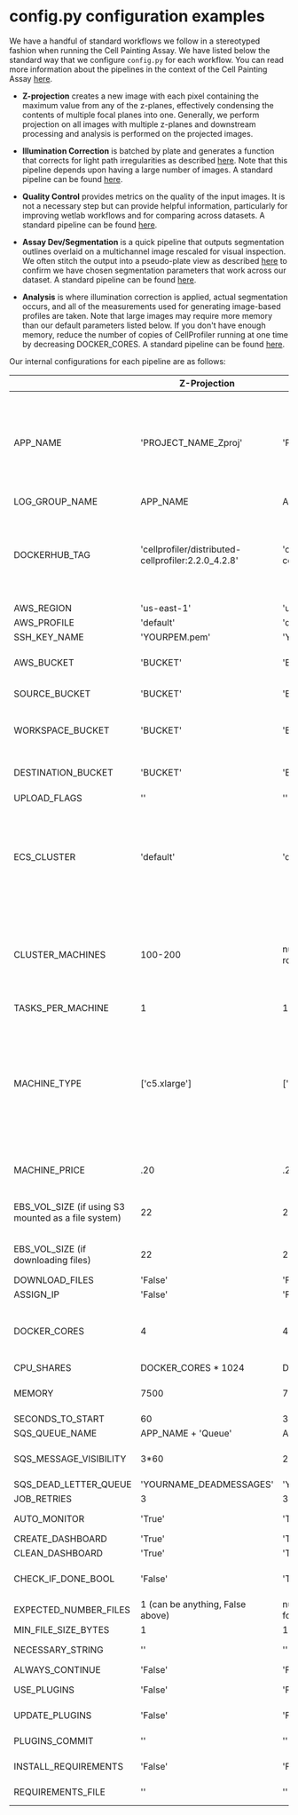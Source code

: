 # config.py configuration examples

We have a handful of standard workflows we follow in a stereotyped fashion when running the Cell Painting Assay.
We have listed below the standard way that we configure `config.py` for each workflow.
You can read more information about the pipelines in the context of the Cell Painting Assay [here](https://www.biorxiv.org/content/10.1101/2022.07.13.499171v1.full).

- **Z-projection** creates a new image with each pixel containing the maximum value from any of the z-planes, effectively condensing the contents of multiple focal planes into one.
Generally, we perform projection on all images with multiple z-planes and downstream processing and analysis is performed on the projected images.

- **Illumination Correction** is batched by plate and generates a function that corrects for light path irregularities as described [here](https://onlinelibrary.wiley.com/doi/abs/10.1111/jmi.12178).
Note that this pipeline depends upon having a large number of images.
A standard pipeline can be found [here](https://github.com/broadinstitute/imaging-platform-pipelines/blob/master/JUMP_production/JUMP_illum_LoadData_v1.cppipe).

- **Quality Control** provides metrics on the quality of the input images.
It is not a necessary step but can provide helpful information, particularly for improving wetlab workflows and for comparing across datasets.
A standard pipeline can be found [here](https://github.com/broadinstitute/imaging-platform-pipelines/blob/master/JUMP_production/JUMP_QC_Drag-and-Drop_v1.cppipe).

- **Assay Dev/Segmentation** is a quick pipeline that outputs segmentation outlines overlaid on a multichannel image rescaled for visual inspection.
We often stitch the output into a pseudo-plate view as described [here](https://currentprotocols.onlinelibrary.wiley.com/doi/10.1002/cpz1.89) to confirm we have chosen segmentation parameters that work across our dataset.
A standard pipeline can be found [here](https://github.com/broadinstitute/imaging-platform-pipelines/blob/master/JUMP_production/JUMP_segment_LoadData_v1.cppipe).

- **Analysis** is where illumination correction is applied, actual segmentation occurs, and all of the measurements used for generating image-based profiles are taken.
Note that large images may require more memory than our default parameters listed below.
If you don't have enough memory, reduce the number of copies of CellProfiler running at one time by decreasing DOCKER_CORES.
A standard pipeline can be found [here](https://github.com/broadinstitute/imaging-platform-pipelines/blob/master/JUMP_production/JUMP_analysis_v3.cppipe).

Our internal configurations for each pipeline are as follows:

|   | Z-Projection | Illumination Correction | Quality Control | Assay Dev | Analysis | Notes |
|---|---|---|---|---|---|---|
| APP_NAME | 'PROJECT_NAME_Zproj' |'PROJECT_NAME_Illum' | 'PROJECT_NAME_QC' |' PROJECT_NAME_AssayDev' | 'PROJECT_NAME_Analysis' | If the PROJECT_NAME is excessively long you can enter a truncated version of it here but you will need to be careful to use the correct version in subsequent steps in the protocol. (e.g. 2021_06_08_WCPC_Zproj) |
| LOG_GROUP_NAME | APP_NAME | APP_NAME | APP_NAME | APP_NAME |APP_NAME | We never change this. |
| DOCKERHUB_TAG | 'cellprofiler/distributed-cellprofiler:2.2.0_4.2.8' | 'cellprofiler/distributed-cellprofiler:2.2.0_4.2.8' | 'cellprofiler/distributed-cellprofiler:2.2.0_4.2.8' | 'cellprofiler/distributed-cellprofiler:2.2.0_4.2.8' | 'cellprofiler/distributed-cellprofiler:2.2.0_4.2.8' | Ensure the CP tag number matches the version of CellProfiler for your pipeline (can easily see by opening the pipeline in a text editor and looking for the 3rd line “DateRevision: 413”). |
| AWS_REGION | 'us-east-1' | 'us-east-1' | 'us-east-1' | 'us-east-1' | 'us-east-1' |  |
| AWS_PROFILE | 'default' | 'default' | 'default' | 'default' | 'default' |  |
| SSH_KEY_NAME | 'YOURPEM.pem' | 'YOURPEM.pem' | 'YOURPEM.pem' | 'YOURPEM.pem' | 'YOURPEM.pem' |   |
| AWS_BUCKET | 'BUCKET' | 'BUCKET' | 'BUCKET' | 'BUCKET' | 'BUCKET' | Usually a bucket in the account that is running DCP.  |
| SOURCE_BUCKET | 'BUCKET' | 'BUCKET' | 'BUCKET' | 'BUCKET' | 'BUCKET' | Can be a public bucket like cellpainting-gallery.  |
| WORKSPACE_BUCKET | 'BUCKET' | 'BUCKET' | 'BUCKET' | 'BUCKET' | 'BUCKET' | If reading images from a public bucket, you might still want to read metadata from your bucket.  |
| DESTINATION_BUCKET | 'BUCKET' | 'BUCKET' | 'BUCKET' | 'BUCKET' | 'BUCKET' | Usually a bucket in the account that is running DCP.  |
| UPLOAD_FLAGS | '' | '' | '' | '' | '' |   |
| ECS_CLUSTER | 'default' | 'default' | 'default' | 'default' | 'default' | Most of the time we all just use the default cluster but if there are multiple jobs being run at once you can create your own cluster by changing default to YOURNAME so that the correct dockers go on the correct machines. |
| CLUSTER_MACHINES | 100-200 | number of plates / CPUs and rounded up | 25-100 | 25-100 | 100-200 | AWS has limits on the number of machines you can request at a time. 200 is generally the largest we request for a single job to ensure there is some capacity for other users in the team. |
| TASKS_PER_MACHINE | 1 | 1 | 1 | 1 | 1 |  |
| MACHINE_TYPE | ['c5.xlarge'] | ['c5.xlarge'] | ['c5.xlarge'] | ['c5.xlarge'] | ['c5.xlarge'] | Historically we have used m4.xlarge and then m5.xlarge however very recently we have been having a hard time getting m class machines so we have switched to c class. Note that they have different memory sizes so you need to make sure MEMORY is set correctly if changing between classes. |
| MACHINE_PRICE | .20 | .20 | .20 | .20 | .20 | Will be different for different size/classes of machines. |
| EBS_VOL_SIZE (if using S3 mounted as a file system) | 22 | 22 | 22 | 22 | 22 | Files are read directly off of S3, mounted as a file system when `DOWNLOAD_FILES = False`. |
| EBS_VOL_SIZE (if downloading files) | 22 | 200 | 22 | 22 | 40 | Files are downloaded to the EBS volume when `DOWNLOAD_FILES = True`. |
| DOWNLOAD_FILES | 'False' | 'False' | 'False' | 'False' | 'False' |   |
| ASSIGN_IP | 'False' | 'False' | 'False' | 'False'  | 'False' |  |
| DOCKER_CORES | 4 | 4 | 4 | 4  | 3 | If using c class machines and large images (2k + pixels) then you might need to reduce this number. |
| CPU_SHARES | DOCKER_CORES * 1024 | DOCKER_CORES * 1024 | DOCKER_CORES * 1024 | DOCKER_CORES * 1024 | DOCKER_CORES * 1024 | We never change this. |
| MEMORY | 7500 | 7500 | 7500 | 7500 | 7500 | This must match your machine type. m class use 15000, c class use 7500. |
| SECONDS_TO_START | 60  | 3*60 | 60 | 3*60 | 3*60 |  |
| SQS_QUEUE_NAME | APP_NAME + 'Queue' | APP_NAME + 'Queue' | APP_NAME + 'Queue' | APP_NAME + 'Queue' | APP_NAME + 'Queue' | We never change this. |
| SQS_MESSAGE_VISIBILITY | 3*60 | 240*60 | 15*60 | 10*60 | 120*60 | About how long you expect a job to take * 1.5 in seconds |
| SQS_DEAD_LETTER_QUEUE | 'YOURNAME_DEADMESSAGES' | 'YOURNAME_DEADMESSAGES' | 'YOURNAME_DEADMESSAGES' | 'YOURNAME_DEADMESSAGES' |'YOURNAME_DEADMESSAGES' |   |
| JOB_RETRIES | 3 | 3 | 3 | 3 | 3 |  |
| AUTO_MONITOR | 'True' | 'True' | 'True' | 'True' | 'True' | Can be turned off if manually running Monitor. |
| CREATE_DASHBOARD | 'True' | 'True' | 'True' | 'True' | 'True' | |
| CLEAN_DASHBOARD | 'True' | 'True' | 'True' | 'True' | 'True' | |
| CHECK_IF_DONE_BOOL | 'False' | 'True' | 'True' | 'True' | 'True' | Can be turned off if wanting to overwrite old data. |
| EXPECTED_NUMBER_FILES | 1 (can be anything, False above) | number channels + 1 (an .npy for each channel and isdone) | 3 (Experiment.csv, Image.csv, and isdone) | 1 (an image) | 5 (Experiment, Image, Cells, Nuclei, and Cytoplasm .csvs) | Better to underestimate than overestimate. |
| MIN_FILE_SIZE_BYTES | 1 | 1 | 1 | 1 | 1 | Count files of any size. |
| NECESSARY_STRING | '' | '' | '' | '' | '' |  Not necessary for standard workflows. |
| ALWAYS_CONTINUE | 'False' | 'False' | 'False' | 'False' | 'False' |  Use with caution. |
| USE_PLUGINS | 'False' | 'False' | 'False' | 'False' | 'False' |  Not necessary for standard workflows. |
| UPDATE_PLUGINS | 'False' | 'False' | 'False' | 'False' | 'False' |  Not necessary for standard workflows. |
| PLUGINS_COMMIT | '' | '' | '' | '' | '' |  Not necessary for standard workflows. |
| INSTALL_REQUIREMENTS | 'False' | 'False' | 'False' | 'False' | 'False' |  Not necessary for standard workflows. |
| REQUIREMENTS_FILE | '' | '' | '' | '' | '' |  Not necessary for standard workflows. |
